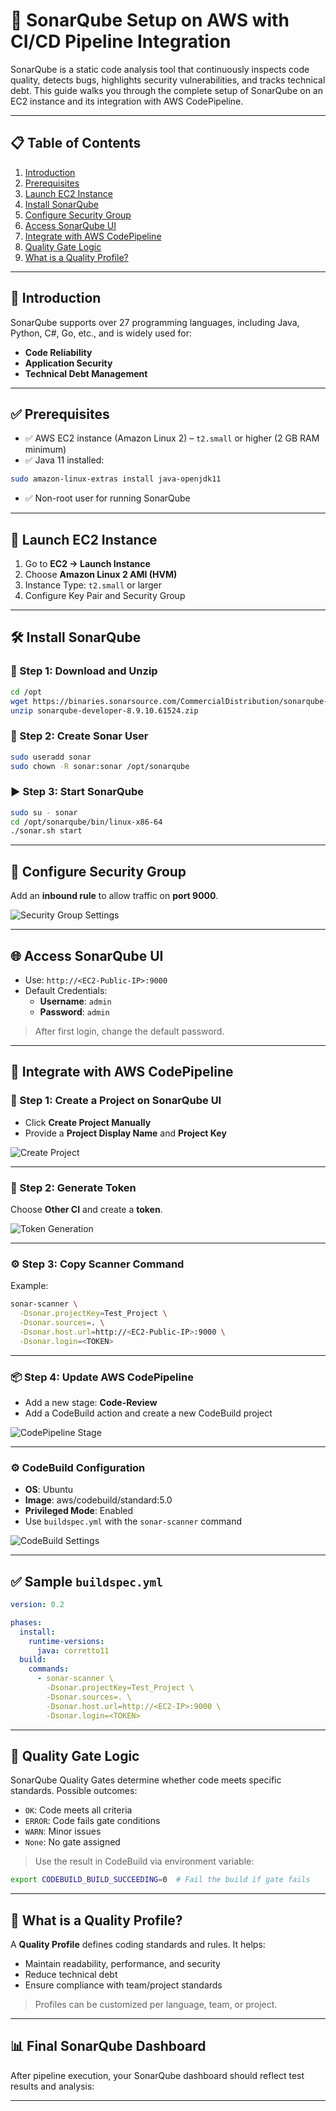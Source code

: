 
# 🧠 SonarQube Setup on AWS with CI/CD Pipeline Integration

SonarQube is a static code analysis tool that continuously inspects code quality, detects bugs, highlights security vulnerabilities, and tracks technical debt. This guide walks you through the complete setup of SonarQube on an EC2 instance and its integration with AWS CodePipeline.

---

## 📋 Table of Contents

1. [Introduction](#introduction)
2. [Prerequisites](#prerequisites)
3. [Launch EC2 Instance](#launch-ec2-instance)
4. [Install SonarQube](#install-sonarqube)
5. [Configure Security Group](#configure-security-group)
6. [Access SonarQube UI](#access-sonarqube-ui)
7. [Integrate with AWS CodePipeline](#integrate-with-aws-codepipeline)
8. [Quality Gate Logic](#quality-gate-logic)
9. [What is a Quality Profile?](#what-is-a-quality-profile)

---

## 🔰 Introduction

SonarQube supports over 27 programming languages, including Java, Python, C#, Go, etc., and is widely used for:

- **Code Reliability**
- **Application Security**
- **Technical Debt Management**

---

## ✅ Prerequisites

- ✅ AWS EC2 instance (Amazon Linux 2) – `t2.small` or higher (2 GB RAM minimum)
- ✅ Java 11 installed:
```bash
sudo amazon-linux-extras install java-openjdk11
```
- ✅ Non-root user for running SonarQube

---

## 🚀 Launch EC2 Instance

1. Go to **EC2 → Launch Instance**
2. Choose **Amazon Linux 2 AMI (HVM)**
3. Instance Type: `t2.small` or larger
4. Configure Key Pair and Security Group

---

## 🛠 Install SonarQube

### 🔽 Step 1: Download and Unzip

```bash
cd /opt
wget https://binaries.sonarsource.com/CommercialDistribution/sonarqube-developer/sonarqube-developer-8.9.10.61524.zip
unzip sonarqube-developer-8.9.10.61524.zip
```

### 👤 Step 2: Create Sonar User

```bash
sudo useradd sonar
sudo chown -R sonar:sonar /opt/sonarqube
```

### ▶️ Step 3: Start SonarQube

```bash
sudo su - sonar
cd /opt/sonarqube/bin/linux-x86-64
./sonar.sh start
```

---

## 🔐 Configure Security Group

Add an **inbound rule** to allow traffic on **port 9000**.

![Security Group Settings](path/to/image)

---

## 🌐 Access SonarQube UI

- Use: `http://<EC2-Public-IP>:9000`
- Default Credentials:
  - **Username**: `admin`
  - **Password**: `admin`

> After first login, change the default password.

---

## 🔄 Integrate with AWS CodePipeline

### 📁 Step 1: Create a Project on SonarQube UI

- Click **Create Project Manually**
- Provide a **Project Display Name** and **Project Key**

![Create Project](path/to/image)

---

### 🔐 Step 2: Generate Token

Choose **Other CI** and create a **token**.

![Token Generation](path/to/image)

---

### ⚙️ Step 3: Copy Scanner Command

Example:
```bash
sonar-scanner \
  -Dsonar.projectKey=Test_Project \
  -Dsonar.sources=. \
  -Dsonar.host.url=http://<EC2-Public-IP>:9000 \
  -Dsonar.login=<TOKEN>
```

---

### 📦 Step 4: Update AWS CodePipeline

- Add a new stage: **Code-Review**
- Add a CodeBuild action and create a new CodeBuild project

![CodePipeline Stage](path/to/image)

---

### ⚙️ CodeBuild Configuration

- **OS**: Ubuntu
- **Image**: aws/codebuild/standard:5.0
- **Privileged Mode**: Enabled
- Use `buildspec.yml` with the `sonar-scanner` command

![CodeBuild Settings](path/to/image)

---

## ✅ Sample `buildspec.yml`

```yaml
version: 0.2

phases:
  install:
    runtime-versions:
      java: corretto11
  build:
    commands:
      - sonar-scanner \
        -Dsonar.projectKey=Test_Project \
        -Dsonar.sources=. \
        -Dsonar.host.url=http://<EC2-IP>:9000 \
        -Dsonar.login=<TOKEN>
```

---

## 🚦 Quality Gate Logic

SonarQube Quality Gates determine whether code meets specific standards. Possible outcomes:

- `OK`: Code meets all criteria
- `ERROR`: Code fails gate conditions
- `WARN`: Minor issues
- `None`: No gate assigned

> Use the result in CodeBuild via environment variable:

```bash
export CODEBUILD_BUILD_SUCCEEDING=0  # Fail the build if gate fails
```

---

## 🧾 What is a Quality Profile?

A **Quality Profile** defines coding standards and rules. It helps:

- Maintain readability, performance, and security
- Reduce technical debt
- Ensure compliance with team/project standards

> Profiles can be customized per language, team, or project.

---

## 📊 Final SonarQube Dashboard

After pipeline execution, your SonarQube dashboard should reflect test results and analysis:

---
